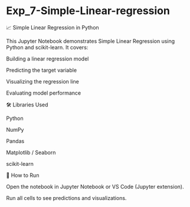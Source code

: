 # Exp_7-Simple-Linear-regression
📈 Simple Linear Regression in Python

This Jupyter Notebook demonstrates Simple Linear Regression using Python and scikit-learn. It covers:

Building a linear regression model

Predicting the target variable

Visualizing the regression line

Evaluating model performance

🛠️ Libraries Used

Python

NumPy

Pandas

Matplotlib / Seaborn

scikit-learn

🚀 How to Run

Open the notebook in Jupyter Notebook or VS Code (Jupyter extension).

Run all cells to see predictions and visualizations.
